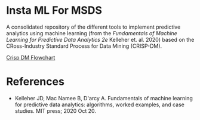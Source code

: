 # Insta ML For MSDS

A consolidated repository of the different tools to implement predictive analytics using machine learning (from the _Fundamentals of Machine Learning for Predictive Data Analytics 2e_ Kelleher et. al. 2020) based on the CRoss-Industry Standard Process for Data Mining (CRISP-DM).

[Crisp DM Flowchart](crisp-dm.png)

# References

- Kelleher JD, Mac Namee B, D'arcy A. Fundamentals of machine learning for predictive data analytics: algorithms, worked examples, and case studies. MIT press; 2020 Oct 20.
